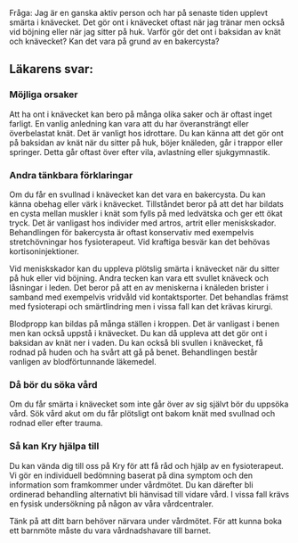 Fråga: Jag är en ganska aktiv person och har på senaste tiden upplevt smärta i knävecket. Det gör ont i knävecket oftast när jag tränar men också vid böjning eller när jag sitter på huk. Varför gör det ont i baksidan av knät och knävecket? Kan det vara på grund av en bakercysta?

Läkarens svar:
--------------

### Möjliga orsaker

Att ha ont i knävecket kan bero på många olika saker och är oftast inget farligt. En vanlig anledning kan vara att du har överansträngt eller överbelastat knät. Det är vanligt hos idrottare. Du kan känna att det gör ont på baksidan av knät när du sitter på huk, böjer knäleden, går i trappor eller springer. Detta går oftast över efter vila, avlastning eller sjukgymnastik.

### Andra tänkbara förklaringar

Om du får en svullnad i knävecket kan det vara en bakercysta. Du kan känna obehag eller värk i knävecket. Tillståndet beror på att det har bildats en cysta mellan muskler i knät som fylls på med ledvätska och ger ett ökat tryck. Det är vanligast hos individer med artros, artrit eller meniskskador. Behandlingen för bakercysta är oftast konservativ med exempelvis stretchövningar hos fysioterapeut. Vid kraftiga besvär kan det behövas kortisoninjektioner.

Vid meniskskador kan du uppleva plötslig smärta i knävecket när du sitter på huk eller vid böjning. Andra tecken kan vara ett svullet knäveck och låsningar i leden. Det beror på att en av meniskerna i knäleden brister i samband med exempelvis vridvåld vid kontaktsporter. Det behandlas främst med fysioterapi och smärtlindring men i vissa fall kan det krävas kirurgi.

Blodpropp kan bildas på många ställen i kroppen. Det är vanligast i benen men kan också uppstå i knävecket. Du kan då uppleva att det gör ont i baksidan av knät ner i vaden. Du kan också bli svullen i knävecket, få rodnad på huden och ha svårt att gå på benet. Behandlingen består vanligen av blodförtunnande läkemedel.

### Då bör du söka vård

Om du får smärta i knävecket som inte går över av sig självt bör du uppsöka vård. Sök vård akut om du får plötsligt ont bakom knät med svullnad och rodnad eller efter trauma.

### Så kan Kry hjälpa till

Du kan vända dig till oss på Kry för att få råd och hjälp av en fysioterapeut. Vi gör en individuell bedömning baserat på dina symptom och den information som framkommer under vårdmötet. Du kan därefter bli ordinerad behandling alternativt bli hänvisad till vidare vård. I vissa fall krävs en fysisk undersökning på någon av våra vårdcentraler.

Tänk på att ditt barn behöver närvara under vårdmötet. För att kunna boka ett barnmöte måste du vara vårdnadshavare till barnet.